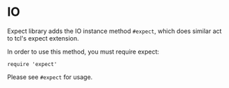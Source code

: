 # IO

Expect library adds the IO instance method `#expect`, which does similar act to
tcl's expect extension.

In order to use this method, you must require expect:

    require 'expect'

Please see `#expect` for usage.